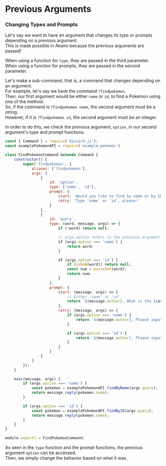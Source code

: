 # Previous Arguments

### Changing Types and Prompts

Let's say we want to have an argument that changes its type or prompts depending on a previous argument.  
This is made possible in Akairo because the previous arguments are passed!  

When using a function for `type`, they are passed in the third parameter.  
When using a function for prompts, they are passed in the second parameter.  

Let's make a sub-command, that is, a command that changes depending on an argument.  
For example, let's say we have the command `?findpokemon`.  
Then, our first argument would be either `name` or `id`, to find a Pokemon using one of the method.  
So, if the command is `?findpokemon name`, the second argument must be a string.  
However, if it is `?findpokemon id`, the second argument must be an integer.  

In order to do this, we check the previous argument, `option`, in our second argument's type and prompt functions.  

```js
const { Command } = require('discord.js');
const examplePokemonAPI = require('example-pokemon')

class FindPokemonCommand extends Command {
    constructor() {
        super('findpokemon', {
            aliases: ['findpokemon'],
            args: [
                {
                    id: 'option',
                    type: ['name', 'id'],
                    prompt: {
                        start: 'Would you like to find by name or by ID?',
                        retry: 'Type `name` or `id`, please!'
                    }
                },
                {
                    id: 'query',
                    type: (word, message, args) => {
                        if (!word) return null;

                        // args.option refers to the previous argument.
                        if (args.option === 'name') {
                            return word;
                        }

                        if (args.option === 'id') {
                            if (isNaN(word)) return null;
                            const num = parseInt(word);
                            return num;
                        }
                    },
                    prompt: {
                        start: (message, args) => {
                            // Either 'name' or 'id'.
                            return `${message.author}, What is the ${args.option} of the Pokemon?`;
                        },
                        retry: (message, args) => {
                            if (args.option === 'name') {
                                return `${message.author}, Please input a name!`;
                            }

                            if (args.option === 'id') {
                                return `${message.author}, Please input an integer ID!`;
                            }
                        }
                    }
                }
            ]
        });
    }

    exec(message, args) {
        if (args.option === 'name') {
            const pokemon = examplePokemonAPI.findByName(args.query);
            return message.reply(pokemon.name);
        }

        if (args.option === 'id') {
            const pokemon = examplePokemonAPI.findByID(args.query);
            return message.reply(pokemon.name);
        }
    }
}

module.exports = FindPokemonCommand;
```

As seen in the `type` function and the prompt functions, the previous argument `option` can be accessed.  
Then, we simply change the behavior based on what it was.  
